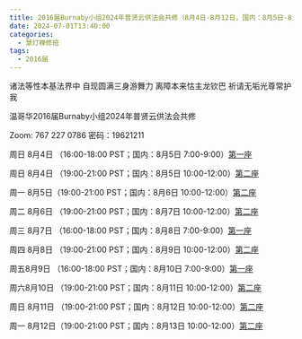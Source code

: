 ```yaml
---
title: 2016届Burnaby小组2024年普贤云供法会共修（8月4日-8月12日，国内：8月5日-8月13日）
date: 2024-07-01T13:40:00
categories:
  - 慧灯禅修班
tags:
  - 2016届
---
```

诸法等性本基法界中 自现圆满三身游舞力 离障本来怙主龙钦巴 祈请无垢光尊常护我

温哥华2016届Burnaby小组2024年普贤云供法会共修 

Zoom: 767 227 0786 密码：19621211

周日 8月4日 （16:00-18:00 PST；国内：8月5日 7:00-9:00）[第一座](https://www.youtube.com/watch?v=V_DSZWrQdpw&list=PLpQ93rK3nqoCYk-1ehTYIDdNrWLesK-sv&index=23&ab_channel=%E6%99%BA%E6%85%A7%E6%B5%B7) 

周日 8月4日 （19:00-21:00 PST；国内：8月5日 10:00-12:00）[第二座](https://www.youtube.com/watch?v=4CSPQGsGkJY) 

周一 8月5日（19:00-21:00 PST；国内：8月6日 10:00-12:00）[第二座](https://www.youtube.com/watch?v=4CSPQGsGkJY) 

周二 8月6日 （19:00-21:00 PST；国内：8月7日 10:00-12:00）[第二座](https://www.youtube.com/watch?v=4CSPQGsGkJY) 

周三 8月7日 （16:00-18:00 PST；国内：8月8日 7:00-9:00）[第一座](https://www.youtube.com/watch?v=W7mGK3-3Ffk) 

周四 8月8日 （19:00-21:00 PST；国内：8月9日 10:00-12:00）[第二座](https://www.youtube.com/watch?v=4CSPQGsGkJY) 

周五8月9日  （16:00-18:00 PST；国内：8月10日 7:00-9:00）[第一座](https://www.youtube.com/watch?v=W7mGK3-3Ffk) 

周六8月10日 （19:00-21:00 PST；国内：8月11日 10:00-12:00）[第二座](https://www.youtube.com/watch?v=4CSPQGsGkJY) 

周日 8月11日 （19:00-21:00 PST；国内：8月12日 10:00-12:00）[第二座](https://www.youtube.com/watch?v=4CSPQGsGkJY) 

周一 8月12日（19:00-21:00 PST；国内：8月13日 10:00-12:00）[第二座](https://www.youtube.com/watch?v=4CSPQGsGkJY) 
